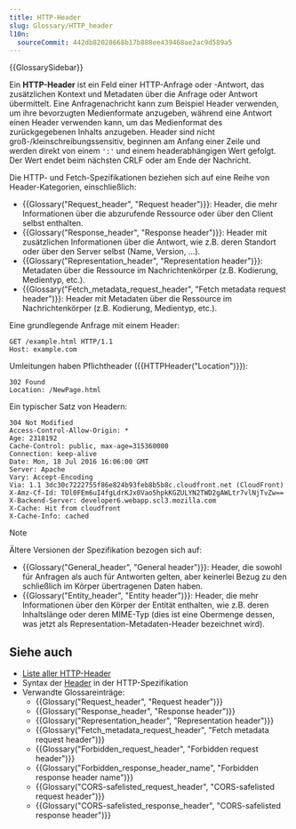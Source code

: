```yaml
---
title: HTTP-Header
slug: Glossary/HTTP_header
l10n:
  sourceCommit: 442db82028668b17b888ee439468ae2ac9d589a5
---
```


{{GlossarySidebar}}

Ein **HTTP-Header** ist ein Feld einer HTTP-Anfrage oder -Antwort, das zusätzlichen Kontext und Metadaten über die Anfrage oder Antwort übermittelt. Eine Anfragenachricht kann zum Beispiel Header verwenden, um ihre bevorzugten Medienformate anzugeben, während eine Antwort einen Header verwenden kann, um das Medienformat des zurückgegebenen Inhalts anzugeben. Header sind nicht groß-/kleinschreibungssensitiv, beginnen am Anfang einer Zeile und werden direkt von einem `':'` und einem headerabhängigen Wert gefolgt. Der Wert endet beim nächsten CRLF oder am Ende der Nachricht.

Die HTTP- und Fetch-Spezifikationen beziehen sich auf eine Reihe von Header-Kategorien, einschließlich:

- {{Glossary("Request_header", "Request header")}}: Header, die mehr Informationen über die abzurufende Ressource oder über den Client selbst enthalten.
- {{Glossary("Response_header", "Response header")}}: Header mit zusätzlichen Informationen über die Antwort, wie z.B. deren Standort oder über den Server selbst (Name, Version, …).
- {{Glossary("Representation_header", "Representation header")}}: Metadaten über die Ressource im Nachrichtenkörper (z.B. Kodierung, Medientyp, etc.).
- {{Glossary("Fetch_metadata_request_header", "Fetch metadata request header")}}: Header mit Metadaten über die Ressource im Nachrichtenkörper (z.B. Kodierung, Medientyp, etc.).

Eine grundlegende Anfrage mit einem Header:

```http
GET /example.html HTTP/1.1
Host: example.com
```

Umleitungen haben Pflichtheader ({{HTTPHeader("Location")}}):

```http
302 Found
Location: /NewPage.html
```

Ein typischer Satz von Headern:

```http
304 Not Modified
Access-Control-Allow-Origin: *
Age: 2318192
Cache-Control: public, max-age=315360000
Connection: keep-alive
Date: Mon, 18 Jul 2016 16:06:00 GMT
Server: Apache
Vary: Accept-Encoding
Via: 1.1 3dc30c7222755f86e824b93feb8b5b8c.cloudfront.net (CloudFront)
X-Amz-Cf-Id: TOl0FEm6uI4fgLdrKJx0Vao5hpkKGZULYN2TWD2gAWLtr7vlNjTvZw==
X-Backend-Server: developer6.webapp.scl3.mozilla.com
X-Cache: Hit from cloudfront
X-Cache-Info: cached
```

> [!NOTE]
> Ältere Versionen der Spezifikation bezogen sich auf:
>
> - {{Glossary("General_header", "General header")}}: Header, die sowohl für Anfragen als auch für Antworten gelten, aber keinerlei Bezug zu den schließlich im Körper übertragenen Daten haben.
> - {{Glossary("Entity_header", "Entity header")}}: Header, die mehr Informationen über den Körper der Entität enthalten, wie z.B. deren Inhaltslänge oder deren MIME-Typ (dies ist eine Obermenge dessen, was jetzt als Representation-Metadaten-Header bezeichnet wird).

## Siehe auch

- [Liste aller HTTP-Header](/de/docs/Web/HTTP/Headers)
- Syntax der [Header](https://datatracker.ietf.org/doc/html/rfc7230#section-3.2) in der HTTP-Spezifikation
- Verwandte Glossareinträge:
  - {{Glossary("Request_header", "Request header")}}
  - {{Glossary("Response_header", "Response header")}}
  - {{Glossary("Representation_header", "Representation header")}}
  - {{Glossary("Fetch_metadata_request_header", "Fetch metadata request header")}}
  - {{Glossary("Forbidden_request_header", "Forbidden request header")}}
  - {{Glossary("Forbidden_response_header_name", "Forbidden response header name")}}
  - {{Glossary("CORS-safelisted_request_header", "CORS-safelisted request header")}}
  - {{Glossary("CORS-safelisted_response_header", "CORS-safelisted response header")}}
